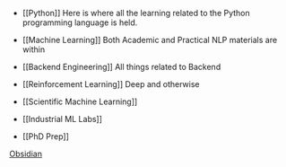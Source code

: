 * [[Python]]
	Here is where all the learning related to the Python programming language is held.
	
* [[Machine Learning]]
	Both Academic and Practical NLP materials are within


* [[Backend Engineering]]
	All things related to Backend
	
* [[Reinforcement Learning]]
	Deep and otherwise
	
* [[Scientific Machine Learning]] 

* [[Industrial ML Labs]] 

* [[PhD Prep]] 


[Obsidian](https://youtu.be/WqKluXIra70) 


